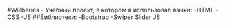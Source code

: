 #Willberies - Учебный проект, в котором я использовал языки:
-HTML
-CSS
-JS
##Библиотеки:
-Bootstrap
-Swiper Slider JS
